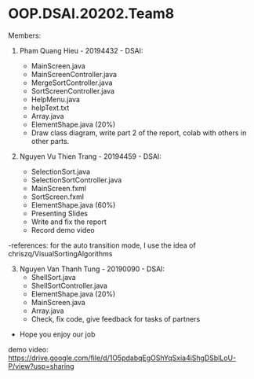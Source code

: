 # OOP.DSAI.20202.Team8
Members:
1. Pham Quang Hieu - 20194432 - DSAI:
    + MainScreen.java
    + MainScreenController.java
    + MergeSortController.java
    + SortScreenController.java
    + HelpMenu.java
    + helpText.txt
    + Array.java
    + ElementShape.java (20%)
    + Draw class diagram, write part 2 of the report, colab with others in other parts.

2. Nguyen Vu Thien Trang - 20194459 - DSAI:
    + SelectionSort.java
    + SelectionSortController.java
    + MainScreen.fxml
    + SortScreen.fxml
    + ElementShape.java (60%)
    + Presenting Slides
    + Write and fix the report
    + Record demo video

 -references: for the auto transition mode, I use the idea of chriszq/VisualSortingAlgorithms

3. Nguyen Van Thanh Tung - 20190090 - DSAI:
    + ShellSort.java
    + ShellSortController.java
    + ElementShape.java (20%)
    + MainScreen.java
    + Array.java
    + Check, fix code, give feedback for tasks of partners
- Hope you enjoy our job

demo video: https://drive.google.com/file/d/1O5pdabqEgOShYqSxia4iShgDSblLoU-P/view?usp=sharing
